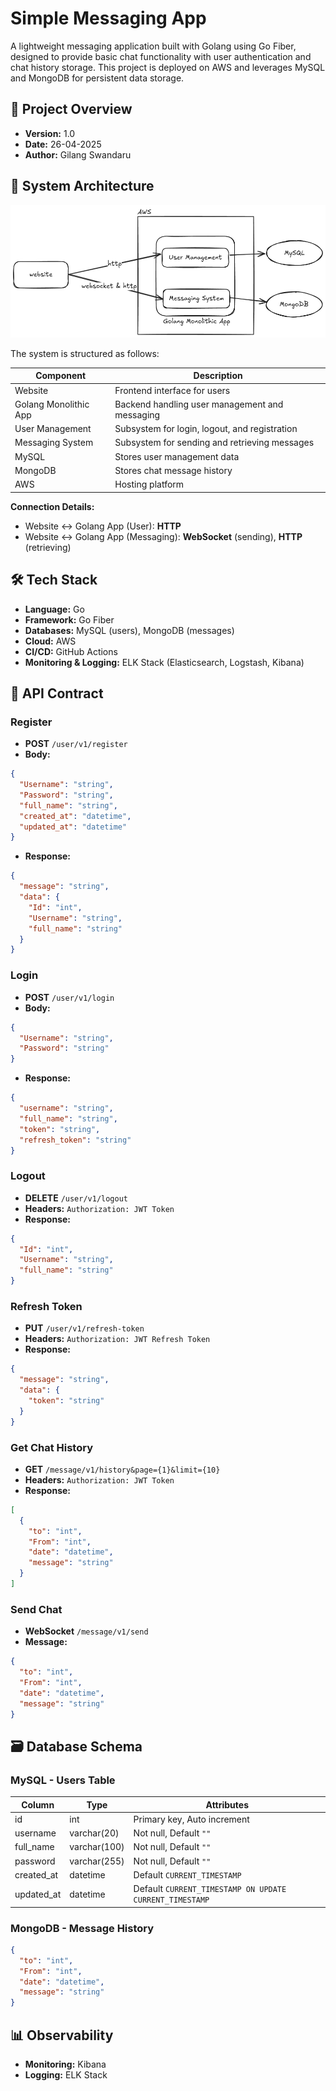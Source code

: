 # Simple Messaging App

A lightweight messaging application built with Golang using Go Fiber, designed to provide basic chat functionality with user authentication and chat history storage. This project is deployed on AWS and leverages MySQL and MongoDB for persistent data storage.

## 📌 Project Overview

- **Version:** 1.0  
- **Date:** 26-04-2025  
- **Author:** Gilang Swandaru  

## 🧩 System Architecture

![System Architecture](diagram%20messaging%20app.png)

The system is structured as follows:

| Component | Description |
|----------|-------------|
| Website | Frontend interface for users |
| Golang Monolithic App | Backend handling user management and messaging |
| User Management | Subsystem for login, logout, and registration |
| Messaging System | Subsystem for sending and retrieving messages |
| MySQL | Stores user management data |
| MongoDB | Stores chat message history |
| AWS | Hosting platform |

**Connection Details:**
- Website ↔️ Golang App (User): **HTTP**
- Website ↔️ Golang App (Messaging): **WebSocket** (sending), **HTTP** (retrieving)

## 🛠️ Tech Stack

- **Language:** Go
- **Framework:** Go Fiber
- **Databases:** MySQL (users), MongoDB (messages)
- **Cloud:** AWS
- **CI/CD:** GitHub Actions
- **Monitoring & Logging:** ELK Stack (Elasticsearch, Logstash, Kibana)

## 🔐 API Contract

### Register
- **POST** `/user/v1/register`
- **Body:**
```json
{
  "Username": "string",
  "Password": "string",
  "full_name": "string",
  "created_at": "datetime",
  "updated_at": "datetime"
}
```
- **Response:**
```json
{
  "message": "string",
  "data": {
    "Id": "int",
    "Username": "string",
    "full_name": "string"
  }
}
```

### Login
- **POST** `/user/v1/login`
- **Body:**
```json
{
  "Username": "string",
  "Password": "string"
}
```
- **Response:**
```json
{
  "username": "string",
  "full_name": "string",
  "token": "string",
  "refresh_token": "string"
}
```

### Logout
- **DELETE** `/user/v1/logout`
- **Headers:** `Authorization: JWT Token`
- **Response:**
```json
{
  "Id": "int",
  "Username": "string",
  "full_name": "string"
}
```

### Refresh Token
- **PUT** `/user/v1/refresh-token`
- **Headers:** `Authorization: JWT Refresh Token`
- **Response:**
```json
{
  "message": "string",
  "data": {
    "token": "string"
  }
}
```

### Get Chat History
- **GET** `/message/v1/history&page={1}&limit={10}`
- **Headers:** `Authorization: JWT Token`
- **Response:**
```json
[
  {
    "to": "int",
    "From": "int",
    "date": "datetime",
    "message": "string"
  }
]
```

### Send Chat
- **WebSocket** `/message/v1/send`
- **Message:**
```json
{
  "to": "int",
  "From": "int",
  "date": "datetime",
  "message": "string"
}
```

## 🗃️ Database Schema

### MySQL - Users Table
| Column | Type | Attributes |
|--------|------|------------|
| id | int | Primary key, Auto increment |
| username | varchar(20) | Not null, Default `""` |
| full_name | varchar(100) | Not null, Default `""` |
| password | varchar(255) | Not null, Default `""` |
| created_at | datetime | Default `CURRENT_TIMESTAMP` |
| updated_at | datetime | Default `CURRENT_TIMESTAMP ON UPDATE CURRENT_TIMESTAMP` |

### MongoDB - Message History
```json
{
  "to": "int",
  "From": "int",
  "date": "datetime",
  "message": "string"
}
```

## 📊 Observability

- **Monitoring:** Kibana
- **Logging:** ELK Stack